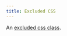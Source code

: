 ```yaml
---
title: Excluded CSS
---
```


An <a class="exclude-link" href="www.example.com">excluded css class</a>.
